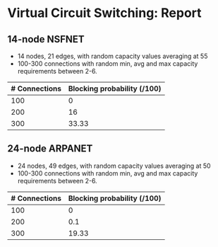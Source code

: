 # Virtual Circuit Switching: Report
## 14-node NSFNET
+ 14 nodes, 21 edges, with random capacity values averaging at 55
+ 100-300 connections with random min, avg and max capacity requirements between 2-6.

 | # Connections | Blocking probability (/100) |
 | ---           | :---                        |
 | 100           | 0                           |
 | 200           | 16                          |
 | 300           | 33.33                       |


## 24-node ARPANET

+ 24 nodes, 49 edges, with random capacity values averaging at 50
+ 100-300 connections with random min, avg and max capacity requirements between 2-6.

| # Connections | Blocking probability (/100) |
| ---           | :--                         |
| 100           | 0                           |
| 200           | 0.1                         |
| 300           | 19.33                       |
